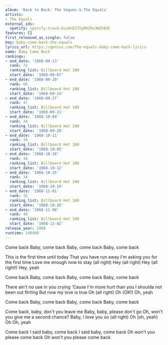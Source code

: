 ```yaml
---
album: 'Back to Back: The Vogues & The Equals'
artists:
- The Equals
external_ids:
  spotify: spotify:track:6cuDnES75yMXCRn3WZ504C
features: []
first_released_as_single: false
key: baby-come-back-the-equals
lyrics_url: https://genius.com/The-equals-baby-come-back-lyrics
name: Baby Come Back
rankings:
- end_date: '1968-09-13'
  rank: 72
  ranking_list: Billboard Hot 100
  start_date: '1968-09-07'
- end_date: '1968-09-20'
  rank: 66
  ranking_list: Billboard Hot 100
  start_date: '1968-09-14'
- end_date: '1968-09-27'
  rank: 47
  ranking_list: Billboard Hot 100
  start_date: '1968-09-21'
- end_date: '1968-10-04'
  rank: 34
  ranking_list: Billboard Hot 100
  start_date: '1968-09-28'
- end_date: '1968-10-11'
  rank: 34
  ranking_list: Billboard Hot 100
  start_date: '1968-10-05'
- end_date: '1968-10-18'
  rank: 34
  ranking_list: Billboard Hot 100
  start_date: '1968-10-12'
- end_date: '1968-10-25'
  rank: 34
  ranking_list: Billboard Hot 100
  start_date: '1968-10-19'
- end_date: '1968-11-01'
  rank: 32
  ranking_list: Billboard Hot 100
  start_date: '1968-10-26'
- end_date: '1968-11-08'
  rank: 40
  ranking_list: Billboard Hot 100
  start_date: '1968-11-02'
release_year: 1968
runtime: 148400
---
```

Come back
Baby, come back
Baby, come back
Baby, come back

This is the first time until today
That you have run away
I'm asking you for the first time
Love me enough now to stay (all right)
Hey (all right)
Hey (all right!)
Hey, yeah

Come back
Baby, come back
Baby, come back
Baby, come back

There ain't no use in you crying
'Cause I'm more hurt than you
I shoulda not been out flirting
But now my love is true
Oh (all right)
Oh (OK!)
Oh, yeah

Come back
Baby, come back
Baby, come back
Baby, come back

Come back, baby, don't you leave me
Baby, baby, please don't go
Oh, won't you give me a second chance?
Baby, I love you so (all right)
Oh (oh, yeah)
Oh
Oh, yeah

Come back
I said baby, come back
I said baby, come back
Oh won't you please come back
Oh won't you please come back
